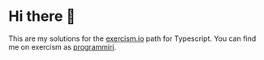 # Hi there 👋

This are my solutions for the [exercism.io](https://exercism.io/my/tracks) path for Typescript.
You can find me on exercism as [programmiri](https://exercism.io/profiles/programmiri).
